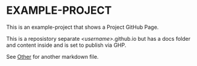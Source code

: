 # EXAMPLE-PROJECT

This is an example-project that shows a Project GitHub Page.

This is a reposistory separate _\<username\>_.github.io but has a docs folder and content inside and is set to publish via GHP.

See [Other](other.md) for another markdown file.
